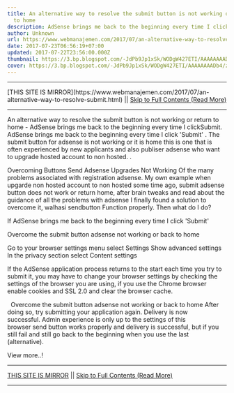 ```yaml
---
title: An alternative way to resolve the submit button is not working or return
  to home
description: AdSense brings me back to the beginning every time I clickSubmit.
author: Unknown
url: https://www.webmanajemen.com/2017/07/an-alternative-way-to-resolve-submit.html
date: 2017-07-23T06:56:19+07:00
updated: 2017-07-22T23:56:00.000Z
thumbnail: https://3.bp.blogspot.com/-JdPb9Jp1xSk/WODgW427ETI/AAAAAAAADb4/zLz2WLm7lfs3S-7d2itu2hJ3-slbN6esACLcB/s1600/adsense-1.png
cover: https://3.bp.blogspot.com/-JdPb9Jp1xSk/WODgW427ETI/AAAAAAAADb4/zLz2WLm7lfs3S-7d2itu2hJ3-slbN6esACLcB/s1600/adsense-1.png
---
```


<hr/> [THIS SITE IS MIRROR](https://www.webmanajemen.com/2017/07/an-alternative-way-to-resolve-submit.html) || <a href="https://www.webmanajemen.com/2017/07/an-alternative-way-to-resolve-submit.html" rel="follow" class="button" id="read-more">Skip to Full Contents (Read More)</a> <hr/> An alternative way to resolve the submit button is not working or return to home - AdSense brings me back to the beginning every time I clickSubmit. AdSense brings me back to the beginning every time I click 'Submit' . The submit button for adsense is not working or it is home this is one that is often experienced by new applicants and also publiser adsense who want to upgrade hosted account to non hosted. . 

Overcoming Buttons Send Adsense Upgrades Not Working
Of the many problems associated with registration adsense. My own example when upgarde non hosted account to non hosted some time ago, submit adsense button does not work or return home, after brain tweaks and read about the guidance of all the problems with adsense I finally found a solution to overcome it, walhasi sendbutton Function properly. Then what do I do? 

If AdSense brings me back to the beginning every time I click 'Submit'

Overcome the submit button adsense not working or back to home

Go to your browser settings menu select Settings
Show advanced settings
In the privacy section select Content settings

If the AdSense application process returns to the start each time you try to submit it, you may have to change your browser settings by checking the settings of the browser you are using, if you use the Chrome browser enable cookies and SSL 2.0 and clear the browser cache. 

 
Overcome the submit button adsense not working or back to home
After doing so, try submitting your application again. Delivery is now successful. Admin experience is only up to the settings of this browser send button works properly and delivery is successful, but if you still fail and still go back to the beginning when you use the last (alternative).


View more..! <hr/> [THIS SITE IS MIRROR](https://www.webmanajemen.com/2017/07/an-alternative-way-to-resolve-submit.html) || <a href="https://www.webmanajemen.com/2017/07/an-alternative-way-to-resolve-submit.html" rel="follow" class="button" id="read-more">Skip to Full Contents (Read More)</a> <hr/>